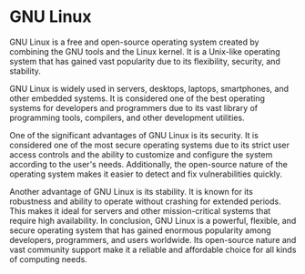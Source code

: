 # GNU Linux

GNU Linux is a free and open-source operating system created by combining the GNU tools and the Linux kernel. It is a Unix-like operating system that has gained vast popularity due to its flexibility, security, and stability.

GNU Linux is widely used in servers, desktops, laptops, smartphones, and other embedded systems. It is considered one of the best operating systems for developers and programmers due to its vast library of programming tools, compilers, and other development utilities.

One of the significant advantages of GNU Linux is its security. It is considered one of the most secure operating systems due to its strict user access controls and the ability to customize and configure the system according to the user's needs. Additionally, the open-source nature of the operating system makes it easier to detect and fix vulnerabilities quickly.

Another advantage of GNU Linux is its stability. It is known for its robustness and ability to operate without crashing for extended periods. This makes it ideal for servers and other mission-critical systems that require high availability.
In conclusion, GNU Linux is a powerful, flexible, and secure operating system that has gained enormous popularity among developers, programmers, and users worldwide. Its open-source nature and vast community support make it a reliable and affordable choice for all kinds of computing needs.
